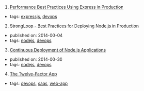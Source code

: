 1. [Performance Best Practices Using Express in Production](https://expressjs.com/en/advanced/best-practice-performance.html)
  * tags: [expressjs](tags/expressjs.md), [devops](tags/devops.md)
2. [StrongLoop - Best Practices for Deploying Node.js in Production ](https://strongloop.com/strongblog/node-js-deploy-production-best-practice/)
  * published on: 2014-00-04
  * tags: [nodejs](tags/nodejs.md), [devops](tags/devops.md)
3. [Continuous Deployment of Node.js Applications](https://blog.risingstack.com/continuous-deployment-of-node-js-applications/)
  * published on: 2014-00-30
  * tags: [nodejs](tags/nodejs.md), [devops](tags/devops.md)
4. [The Twelve-Factor App ](https://12factor.net/)
  * tags: [devops](tags/devops.md), [saas](tags/saas.md), [web-app](tags/web-app.md)
